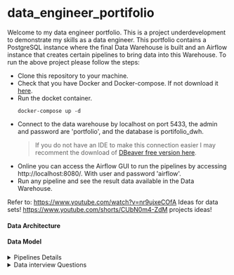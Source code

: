 # data_engineer_portifolio
Welcome to my data engineer portfolio.
This is a project underdevelopment to demonstrate my skills as a data engineer.
This portfolio contains a PostgreSQL instance where the final Data Warehouse is built and an Airflow instance that creates certain pipelines to bring data into this Warehouse.
To run the above project please follow the steps:
- Clone this repository to your machine.
- Check that you have Docker and Docker-compose. If not download it [here](https://docs.docker.com/get-docker/).
- Run the docket container.
  ```
  docker-compose up -d 
  ```
- Connect to the data warehouse by localhost on port 5433, the admin and password are 'portfolio', and the database is portifolio_dwh. 
    >If you do not have an IDE to make this connection easier I may recomment the download of [DBeaver free version here](https://dbeaver.com/download/).
- Online you can access the Airflow GUI to run the pipelines by accessing http://localhost:8080/. With user and password 'airflow'.
- Run any pipeline and see the result data available in the Data Warehouse.

Refer to: https://www.youtube.com/watch?v=nr9ujxeCOfA
Ideas for data sets!
https://www.youtube.com/shorts/CUbN0m4-ZdM
projects ideas!
#### Data Architecture
#### Data Model


<details>
  <summary>Pipelines Details</summary>

## Pipeline Options:
<details>
  <summary>World Population</summary>
  
### World Population
Begins with an export task with pulls an Excel file out of the UN website with a worldwide report of important metrics for world population, such as total population, the population born and deceased during the years, and so forth. The result of this Excel can be found on schema world_population in their respective tables.

Refer to: https://www.youtube.com/watch?v=nr9ujxeCOfA
#### Data Architecture
#### Data Model


</details>

</details>

<details>
  <summary>Data interview Questions</summary>
  
## Data interview Questions
This is a mixture of questions I have received while interviewing for data engineering positions and questions that I found on the internet and the answers to them.
Firstly I attempt to answer common HR questions and then I dive into technical interview questions.

<details>
  <summary>Tell me about yourself</summary>

#### Tell me about yourself
I'm Timna Aversa, a Brazilian now living in Germany. I started my path in data engineering around 3 years ago with the support of 2 amazing mentors who guided me on what a data engineer does and what I need to know in the field. Around a year and a half ago I got my first job in data engineering and have loved it ever since.
</details>

<details>
  <summary>What is a data engineer’s role within a team or company?</summary>

#### What is a data engineer’s role within a team or company?
Data engineers are responsible for providing data to the company and making it easy to access and understand so the company can take value out of this data. That is done by creating an architecture where data can be moved and transformed, also creating the pipeline that performs such tasks. Within a team, the work of a data engineer can be encapsulated in performing all the movement and transformation of the data in the case of a small data team, or it can be specialized on certain pipelines or the development of infrastructure in more specialized teams.
</details>
<details>
  <summary>When did you face a challenge in dealing with unstructured data and how did you solve it?</summary>

#### When did you face a challenge in dealing with unstructured data and how did you solve it?
As of now I have not yet dealt with unstructured data in my career, that is something I really look forward to doing in new opportunities. Nonetheless, I frequently faced challenges in which I didn't have the answer or solutions for it right away. I usually search if this problem has happened before, Jira tickets can be very insightful in certain problems. If this problem is a novelty I will research possible solutions, often reading documentation on how to solve this issue can go a long way, and reading how other people have solved the same issue can help in the small details for specific errors, as of late, I have been also implementing the use of Bard as part of my search to get quick answers to problems.
</details>
<details>
  <summary>Walk me through a project you worked on from start to finish.</summary>

#### Walk me through a project you worked on from start to finish.
As of late, I worked on a project migrating some pipelines from a Postgres DWH running on cronjobs into a Snowflake DWH running on airflow.
- Situation: The company I work with has a variety of Data Warehouses some are in a Postgres Instance, some are on Redshift and the newest is in Snowflake. This is complicated in many ways beginning with the variety of tools and processes necessary for each system, the knowledge and personnel required to maintain so many different systems, the necessity to copy data across platforms, and the added complexity of creating reports in multiple platforms. To solve this issue we wanted to create a single destination having Snowflake as the only Data Warehouse.
- Task: The task to be performed in this project was to create the pipeline to bring the dimension tables from the Application databases into Snowflake DWH.
- Action: Creation of a pipeline on Airflow that would fetch that information from Application databases and store it into an S3 bucket, from there we used sternal tables to make the data available in Snowflake. We then utilized DBT models to deduplicate and perform the casting of the data. The final model available would be the dimention table available in the Warehouse.
- Result: Availability of the dimention tables into the Snowflake for transformation and for reporting. Makes easier to verify the performance of the apps accross different Aplications databases. Better query responses.

</details>

<details>
  <summary>What tools did you use on the project?</summary>

#### What tools did you use on the project?
Airflow was used as a orquestration tool. This was used not only because is a great orquestration tool but also because we already have an instance running to perform other jobs for Snowflake with given permissions.
Lambda used to fetch the data. We wanted something that was reliable, that could run asynchronous for multiple tables and that had a high performance and inbeded logs, and since our company already have all our projects in AWS, a Lambda seemed like the best option.
S3 to store data, due to the company already utilizing the tool.
Snowflake as the Data Warehouse.
DBT modeling tool to data transformations, this is the only new tool (for the company) utilized in this project, we wanted a tool that would give us flexibility to be able to reutilize the same queries with small changes for running the deduplicationg and casting accross the applications. Another features of the tool that made us interested was the cascading models visualization and  the inbedded documentation.

</details>
<details>
  <summary>What are big data’s four Vs?</summary>

#### What are big data’s four Vs?
My Thoughts:
I don't fully have an opnion about big data since is something I haven't touched much, but is definetly something I want to learn more in the future.

[website's response](https://www.coursera.org/articles/data-engineer-interview-questions):
The four Vs are volume, velocity, variety, and veracity. Chances are, the interviewer will ask you not just what they are, but why they matter. You might explain that big data is about compiling, storing, and exploiting huge amounts of data to be useful for businesses. The four Vs must create a fifth V, which is value. 

- Volume: Refers to the size of the data sets (terabytes or petabytes) that need to be processed—for example, all of the credit card transactions that occur in a day in Latin America. 

- Velocity: Refers to the speed at which the data is generated. Instagram posts have high velocity. 

- Variety: Refers to the many sources and files types of structured and unstructured data. 

- Veracity: Refers to the quality of the data being analyzed. Data engineers need to understand different tools, algorithms, and analytics in order to cultivate meaningful information.

</details>
<details>
  <summary></summary>

#### 


</details>


<details>
  <summary>What is a data vault?</summary>

#### What is a data vault?
My thoughts:
A data vault is a modeling structure in which you compartmentalize groups of data in the silver layer by hubs and create links between their hubs, you can have a hub for customers and another for purchases with a link in between them.

[Website's response](https://www.databricks.com/glossary/data-vault):
A data vault is a data modeling design pattern used to build a data warehouse for enterprise-scale analytics. The data vault has three types of entities: hubs, links, and satellites.

Hubs represent core business concepts, links represent relationships between hubs, and satellites store information about hubs and the relationships between them.

The data vault is a data model that is well-suited to organizations that are adopting the lakehouse paradigm.
##### Data vault modeling: Hubs, links, and satellites
Hubs - Each hub represents a core business concept, such as they represent Customer Id/Product Number/Vehicle identification number (VIN). Users will use a business key to get information about a Hub. The business key may have a combination of business concept ID and sequence ID, load date, and other metadata information.
Links - Links represent the relationship between Hub entities.
Satellites - Satellites fill the gap in answering the missing descriptive information on core business concepts. Satellites store information that belongs to Hub and the relationships between them.
A few additional things to keep in mind:

A satellite cannot have a direct connection to another satellite.
A hub or link may have one or more satellites.

##### Modeling techniques by lakehouse layer
With these concepts in mind, let's explore how Data Vault fits into our Bronze, Silver and Gold data layers where data goes from a raw to a refined state that is ready for analytics. In this multi-hop architecture, raw data gets stored in a Bronze layer with minimum transformation and data structure as close to the source system. The Data Vault methodology can be applied to the Silver layer where data is transformed into Hubs, links and satellites.

In the Gold layer, multiple data marts/data warehouses can be built as per dimensional modeling/Kimball methodology. As discussed earlier, the Gold layer is for reporting and uses more de-normalized and read-optimized data models with fewer joins. Sometimes tables in the Gold Layer can be completely denormalized, typically if the Data Scientists want it that way to feed their algorithms for feature engineering.

If a Data Vault model is used in the Silver layer it simplifies and significantly reduces the changes needed to perform ETL in the Data Marts and Data Warehouses, as Hubs make key management (surrogate key / natural keys) easier. Satellites make loading dimensions easier because they have all the attributes, and links make loading fact tables quite straightforward because they have all the relationships.
</details>
<details>
  <summary>What is the difference between a Data Model and Data architecture?</summary>

#### What is the difference between a Data Model and Data architecture?

My thoughts: Data architecture is the structure of tools utilized by the parts of the data process (Solutions and Tools), while data model is the structure of the tables in relation to each other and the schema organization (Entities and Rules).

Website's response:
Data Modeling vs Data Architecture: Key Differences 
While data modeling and data architecture share some similarities, there are also some key differences. The following are five key differences between data modeling and data architecture.

- Data modeling focuses on the representation of the data while data architecture is concerned with what tools and platforms to use for storing and analyzing it.
- Data modeling is all about the accuracy of data while data architecture is about the infrastructure housing that data.
- Data modeling is concerned with the reliability of the data, while data architecture is concerned with keeping the data safe.
- A data model is an attempted representation of reality, while data architecture is a framework of systems and logistics.
- A data model represents a limited set of business concepts and how they relate to one another. Data architecture covers the data infrastructure of the entire organization.

</details>
<details>
  <summary>Can you explain Iteration and generation?</summary>

#### Can you explain Iteration and generation?

My thoughts:
Iteration and Generation are different ways of processing data, while iteration performs processing row by row, which is amazing for loading and cleaning data, generation performs processing by batches which is useful for aggregating data and creating reports.

Bard's response:
Iteration and generation are important concepts in data engineering that refer to different ways of processing data.

Iteration is the process of processing data one row or record at a time. It is a common approach for processing large datasets, as it allows data engineers to break down the task into smaller, more manageable pieces.

Generation is the process of processing data in batches. It is a more efficient approach than iteration for certain types of data processing tasks, such as data aggregation and machine learning.

Here are some examples of how iteration and generation are used in data engineering:

Iteration:
Loading data from a database into a data warehouse
Cleaning and transforming data
Performing data quality checks
Generation:
Aggregating data to generate reports and dashboards
Training machine learning models
Generating synthetic data for testing and development
Data engineers often use a combination of iteration and generation to process data. For example, they may use iteration to load data from a database into a data warehouse, and then use generation to aggregate the data to generate reports and dashboards.

The best approach to use for a particular data processing task depends on the specific requirements of the task and the characteristics of the data. For example, if the data is small and needs to be processed quickly, then iteration may be the best approach. If the data is large and needs to be processed efficiently, then generation may be the best approach.

Data engineers should also consider the scalability and performance of their data processing pipelines when choosing between iteration and generation. Iteration can be more scalable than generation, as it can be easily parallelized. However, generation can be more performant for certain types of data processing tasks.

Overall, iteration and generation are important concepts in data engineering that can be used to efficiently process data and generate insights. Data engineers should choose the best approach for each task based on the specific requirements of the task and the characteristics of the data.
</details>
<details>
  <summary>What is data normalization?</summary>

#### What is data normalization?
My thoughts:
Table normalization is a process in which you structure the organization of the tables to decrease the redundancy of information by breaking down information with mappings tables and separating unrelated data. This is an important part of improving the quality and efficiency of the data.

[Website's response](https://www.simplilearn.com/automated-recruiting-in-companies-article#:~:text=Data%20normalization%20is%20the%20process,across%20all%20records%20and%20fields.):
Data normalization is the process of reorganizing data within a database so that users can utilize it for further queries and analysis. Simply put, it is the process of developing clean data. This includes eliminating redundant and unstructured data and making the data appear similar across all records and fields.

Data organization in a database is done by normalization. This entails building tables and linking those tables together in accordance with principles intended to safeguard the data and increase the database's adaptability by removing duplication and inconsistent reliance.

Disk space is wasted by redundant data, and maintenance issues result. If data that already exists in multiple locations needs to be modified, it must be updated in the same manner everywhere. If the information is kept solely in the Customers table and not elsewhere in the database, changing a customer's address is significantly simpler to do.

Whereas it makes perfect sense for a user to search in the Customers database for a specific customer's address, it might not sound right to do so for the worker who phones on that customer's behalf. The wage of the employee must be transferred to the Employees table because it is connected to or dependent upon the employee. Data might become difficult to access as a result of inconsistent dependencies because the path to finding the data may be incomplete or damaged.

</details>
<details>
  <summary>What is the difference between a star schema and a snowflake schema?</summary>

#### What is the difference between a star schema and a snowflake schema?
My thoughts:
In a star schema, you have multiple dimensions (base) tables feeding a fact table, while in a snowflake schema, you have multiple dimension tables that are normalized one or more times to create a fact table.

Bard's Response:
A star schema and a snowflake schema are both data warehouse designs that are used to store and analyze large amounts of data. However, there are some key differences between the two designs.

Star schema:

A star schema is a data warehouse design that is characterized by a central fact table and a number of dimension tables.
The fact table contains the core data of the data warehouse, such as sales transactions or customer orders.
The dimension tables contain descriptive data about the fact table data, such as product information, customer information, or time information.
The star schema is a simple and easy-to-understand design, which makes it a good choice for many data warehouse applications.
Snowflake schema:

A snowflake schema is a data warehouse design that is similar to a star schema, but with one key difference: the dimension tables are normalized into one or more additional levels of dimension tables. This process of normalizing the dimension tables is what gives the snowflake schema its name.
The snowflake schema is a more complex design than the star schema, but it can offer some performance benefits for certain types of queries.
Here is a table that summarizes the key differences between the star schema and the snowflake schema:

|Characteristic	|Star schema	|Snowflake schema|
|---|---|---|
|Dimension tables	|Normalized to a single level	|Normalized to one or more levels|
|Queries	|Performance is good for most queries	|Performance can be better than star schema for certain types of queries|
|Complexity	|Simple and easy to understand	|More complex than star schema|

Which design to choose:

The best data warehouse design for your needs depends on a number of factors, such as the size and complexity of your data set, the types of queries that you need to run, and your performance requirements.

If you are new to data warehouse design, or if you have a relatively simple data set, then a star schema is a good choice. If you have a large and complex data set, or if you need to run complex queries, then a snowflake schema may be a better choice.

It is also important to note that you can combine star and snowflake schema designs in a single data warehouse. For example, you could use a star schema for your core data and a snowflake schema for your more complex data.
</details>
<details>
  <summary>What are the pros and cons of saving a file in Parquet or Avro in place of CSV?</summary>

#### What are the pros and cons of saving a file in Parquet or Avro in place of CSV?
My thoughts:
CSV is a great file system for data that need to be used across teams, it is easier to understand and more widely supported but complicated to use for large data sets and slow to read. 
Parquet allows easy data access and storage, with efficient compression, it is a great file system to store data that is gonna be read by tools and frameworks but can be hard to troubleshoot and is slower to write.
Avro is an amazing file for big data coming with schema evolution and using efficient compression algorithms, but is also harder to troubleshoot and it is not as widely supported then the others.

Bard's response:
##### Parquet
Pros:

Efficient compression: Parquet uses columnar storage and efficient compression algorithms to reduce file size.
Fast data access: Parquet allows for fast data access, especially when reading subsets of columns.
Schema support: Parquet supports schema evolution, which makes it easy to add new columns or change the data types of existing columns without having to recreate the entire file.
Widely supported: Parquet is widely supported by big data processing tools and frameworks.
Cons:

Slower write performance: Writing data to Parquet can be slower than writing to CSV.
More complex to use: Parquet is a more complex file format than CSV, which can make it more difficult to use and troubleshoot.
##### Avro
Pros:

Efficient compression: Avro uses efficient compression algorithms to reduce file size.
Schema support: Avro supports schema evolution, which makes it easy to add new fields or change the data types of existing fields without having to recreate the entire file.
Widely supported: Avro is widely supported by big data processing tools and frameworks.
Cons:

Slower write performance: Writing data to Avro can be slower than writing to CSV.
More complex to use: Avro is a more complex file format than CSV, which can make it more difficult to use and troubleshoot.
Less widely supported than Parquet: Avro is less widely supported than Parquet, especially among big data processing tools and frameworks.
##### CSV
Pros:

Easy to use: CSV is a simple and easy-to-use file format.
Widely supported: CSV is widely supported by all types of software, including big data processing tools and frameworks.
Fast write performance: Writing data to CSV is fast.
Cons:

Inefficient compression: CSV does not compress data very efficiently, which can result in large file sizes.
Slow data access: CSV is not optimized for fast data access, especially when reading subsets of columns.
No schema support: CSV does not support schema evolution, which can make it difficult to add new columns or change the data types of existing columns.
Overall, Parquet and Avro are better choices than CSV for storing large datasets that need to be processed quickly. Parquet and Avro offer efficient compression and fast data access, which can make big data processing tasks more efficient. However, Parquet and Avro are more complex to use than CSV.

CSV is a good choice for storing small datasets or for datasets that do not need to be processed quickly. CSV is also a good choice for datasets that need to be shared with other users who may not have access to Parquet or Avro readers.

</details>

</details>